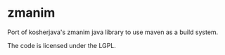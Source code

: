 zmanim
======

Port of kosherjava's zmanim java library to use maven as a build system.

The code is licensed under the LGPL.
